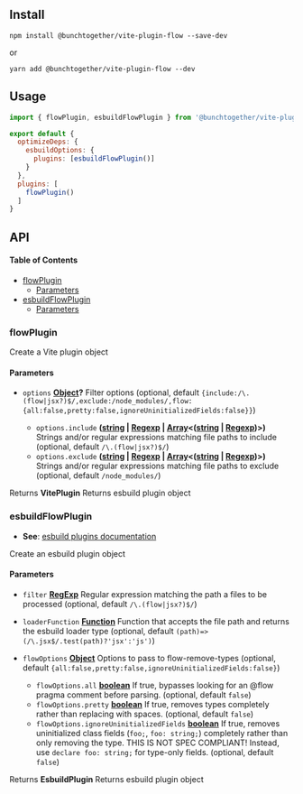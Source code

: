 
## Install

```shell
npm install @bunchtogether/vite-plugin-flow --save-dev
```

or

```shell
yarn add @bunchtogether/vite-plugin-flow --dev
```

## Usage

```js
import { flowPlugin, esbuildFlowPlugin } from '@bunchtogether/vite-plugin-flow';

export default {
  optimizeDeps: {
    esbuildOptions: {
      plugins: [esbuildFlowPlugin()]
    }
  },
  plugins: [
    flowPlugin()
  ]
}
```

## API

<!-- Generated by documentation.js. Update this documentation by updating the source code. -->

#### Table of Contents

*   [flowPlugin](#flowplugin)
    *   [Parameters](#parameters)
*   [esbuildFlowPlugin](#esbuildflowplugin)
    *   [Parameters](#parameters-1)

### flowPlugin

Create a Vite plugin object

#### Parameters

*   `options` **[Object](https://developer.mozilla.org/docs/Web/JavaScript/Reference/Global_Objects/Object)?** Filter options (optional, default `{include:/\.(flow|jsx?)$/,exclude:/node_modules/,flow:{all:false,pretty:false,ignoreUninitializedFields:false}}`)

    *   `options.include` **([string](https://developer.mozilla.org/docs/Web/JavaScript/Reference/Global_Objects/String) | [Regexp](https://developer.mozilla.org/docs/Web/JavaScript/Reference/Global_Objects/RegExp) | [Array](https://developer.mozilla.org/docs/Web/JavaScript/Reference/Global_Objects/Array)<([string](https://developer.mozilla.org/docs/Web/JavaScript/Reference/Global_Objects/String) | [Regexp](https://developer.mozilla.org/docs/Web/JavaScript/Reference/Global_Objects/RegExp))>)** Strings and/or regular expressions matching file paths to include (optional, default `/\.(flow|jsx?)$/`)
    *   `options.exclude` **([string](https://developer.mozilla.org/docs/Web/JavaScript/Reference/Global_Objects/String) | [Regexp](https://developer.mozilla.org/docs/Web/JavaScript/Reference/Global_Objects/RegExp) | [Array](https://developer.mozilla.org/docs/Web/JavaScript/Reference/Global_Objects/Array)<([string](https://developer.mozilla.org/docs/Web/JavaScript/Reference/Global_Objects/String) | [Regexp](https://developer.mozilla.org/docs/Web/JavaScript/Reference/Global_Objects/RegExp))>)** Strings and/or regular expressions matching file paths to exclude (optional, default `/node_modules/`)

Returns **VitePlugin** Returns esbuild plugin object

### esbuildFlowPlugin

*   **See**: [esbuild plugins documentation](https://esbuild.github.io/plugins/#resolve-callbacks)

Create an esbuild plugin object

#### Parameters

*   `filter` **[RegExp](https://developer.mozilla.org/docs/Web/JavaScript/Reference/Global_Objects/RegExp)** Regular expression matching the path a files to be processed (optional, default `/\.(flow|jsx?)$/`)
*   `loaderFunction` **[Function](https://developer.mozilla.org/docs/Web/JavaScript/Reference/Statements/function)** Function that accepts the file path and returns the esbuild loader type (optional, default `(path)=>(/\.jsx$/.test(path)?'jsx':'js')`)
*   `flowOptions` **[Object](https://developer.mozilla.org/docs/Web/JavaScript/Reference/Global_Objects/Object)** Options to pass to flow-remove-types (optional, default `{all:false,pretty:false,ignoreUninitializedFields:false}`)

    *   `flowOptions.all` **[boolean](https://developer.mozilla.org/docs/Web/JavaScript/Reference/Global_Objects/Boolean)** If true, bypasses looking for an @flow pragma comment before parsing. (optional, default `false`)
    *   `flowOptions.pretty` **[boolean](https://developer.mozilla.org/docs/Web/JavaScript/Reference/Global_Objects/Boolean)** If true, removes types completely rather than replacing with spaces. (optional, default `false`)
    *   `flowOptions.ignoreUninitializedFields` **[boolean](https://developer.mozilla.org/docs/Web/JavaScript/Reference/Global_Objects/Boolean)** If true, removes uninitialized class fields (`foo;`, `foo: string;`)
        completely rather than only removing the type. THIS IS NOT SPEC
        COMPLIANT! Instead, use `declare foo: string;` for type-only fields. (optional, default `false`)

Returns **EsbuildPlugin** Returns esbuild plugin object
